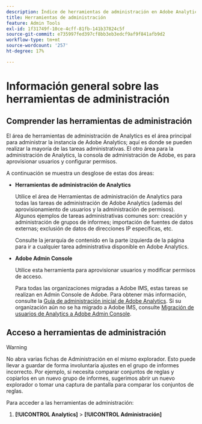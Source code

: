 ```yaml
---
description: Índice de herramientas de administración en Adobe Analytics.
title: Herramientas de administración
feature: Admin Tools
exl-id: 1f31749f-10ce-4cff-81fb-141b37824c5f
source-git-commit: e735997fed397cf8bb3eb3edcf9af9f841afb9d2
workflow-type: tm+mt
source-wordcount: '257'
ht-degree: 17%

---
```


# Información general sobre las herramientas de administración

## Comprender las herramientas de administración

El área de herramientas de administración de Analytics es el área principal para administrar la instancia de Adobe Analytics; aquí es donde se pueden realizar la mayoría de las tareas administrativas. El otro área para la administración de Analytics, la consola de administración de Adobe, es para aprovisionar usuarios y configurar permisos.

A continuación se muestra un desglose de estas dos áreas:

* **Herramientas de administración de Analytics**

   Utilice el área de Herramientas de administración de Analytics para todas las tareas de administración de Adobe Analytics (además del aprovisionamiento de usuarios y la administración de permisos). Algunos ejemplos de tareas administrativas comunes son: creación y administración de grupos de informes; importación de fuentes de datos externas; exclusión de datos de direcciones IP específicas, etc.

   Consulte la jerarquía de contenido en la parte izquierda de la página para ir a cualquier tarea administrativa disponible en Adobe Analytics.

* **Adobe Admin Console**

   Utilice esta herramienta para aprovisionar usuarios y modificar permisos de acceso.

   Para todas las organizaciones migradas a Adobe IMS, estas tareas se realizan en Admin Console de Adobe. Para obtener más información, consulte la [Guía de administración inicial de Adobe Analytics](/help/admin/admin-console/first-admin-guide.md). Si su organización aún no se ha migrado a Adobe IMS, consulte [Migración de usuarios de Analytics a Adobe Admin Console](/help/admin/admin/user-management2/user-migration/c-migration-tool.md).

## Acceso a herramientas de administración

>[!WARNING]
>
>No abra varias fichas de Administración en el mismo explorador. Esto puede llevar a guardar de forma involuntaria ajustes en el grupo de informes incorrecto. Por ejemplo, si necesita comparar conjuntos de reglas y copiarlos en un nuevo grupo de informes, sugerimos abrir un nuevo explorador o tomar una captura de pantalla para comparar los conjuntos de reglas.

Para acceder a las herramientas de administración:

1. **[!UICONTROL Analytics]** > **[!UICONTROL Administración]**

